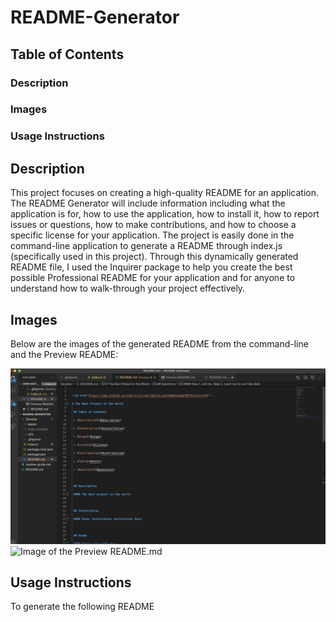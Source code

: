 # README-Generator

## Table of Contents
### Description
### Images
### Usage Instructions

## Description
This project focuses on creating a high-quality README for an application. The README Generator will include information including what the application is for, how to use the application, how to install it, how to report issues or questions, how to make contributions, and how to choose a specific license for your application. The project is easily done in the command-line application to generate a README through index.js (specifically used in this project). Through this dynamically generated README file, I used the Inquirer package to help you create the best possible Professional README for your application and for anyone to understand how to walk-through your project effectively.

## Images
Below are the images of the generated README from the command-line and the Preview README:

<img src="./Develop/assets/img2.png" alt="Image of the Generated README.md">
<img scr="./Develop/assets/img1.png" alt="Image of the Preview README.md">

## Usage Instructions
To generate the following README

